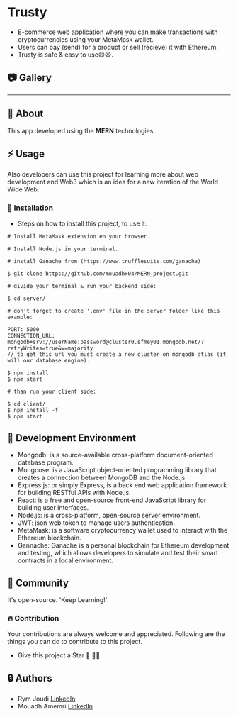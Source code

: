 # Trusty

- E-commerce web application where you can make transactions with cryptocurrencies using your MetaMask wallet.
- Users can pay (send) for a product or sell (recieve) it with Ethereum.
- Trusty is safe & easy to use:smile::smiley:.

##  :camera: Gallery


*****************************************************************************************************************************
##  :beginner: About
This app developed using the **MERN** technologies.

## :zap: Usage
Also developers can use this project for learning more about web development and Web3 which is an idea for a new iteration of the World Wide Web.

###  :electric_plug: Installation
- Steps on how to install this project, to use it.

```
# Install MetaMask extension en your browser.

# Install Node.js in your terminal.

# install Ganache from (https://www.trufflesuite.com/ganache)

$ git clone https://github.com/mouadhx04/MERN_project.git

# divide your terminal & run your backend side:

$ cd server/

# don't forget to create '.env' file in the server folder like this example:

PORT: 5000
CONNECTION_URL: mongodb+srv://userName:password@cluster0.sfmey01.mongodb.net/?retryWrites=true&w=majority
// to get this url you must create a new cluster on mongodb atlas (it will our database engine).

$ npm install
$ npm start

# than run your client side:

$ cd client/
$ npm install -f
$ npm start

```
##  :wrench: Development Environment

- Mongodb:  is a source-available cross-platform document-oriented database program.
- Mongoose:  is a JavaScript object-oriented programming library that creates a connection between MongoDB and the Node.js
- Express.js:  or simply Express, is a back end web application framework for building RESTful APIs with Node.js.
- React:  is a free and open-source front-end JavaScript library for building user interfaces.
- Node.js:  is a cross-platform, open-source server environment.
- JWT:  json web token to manage users authentication.
- MetaMask:  is a software cryptocurrency wallet used to interact with the Ethereum blockchain.
- Gannache:  Ganache is a personal blockchain for Ethereum development and testing, which allows developers to simulate and test their smart contracts in a local environment.

## :cherry_blossom: Community

It's open-source. 'Keep Learning!'

 ###  :fire: Contribution

 Your contributions are always welcome and appreciated. Following are the things you can do to contribute to this project.
 - Give this project a Star 🌟 🌟:smile:

##  :lock: Authors
- Rym Joudi   [LinkedIn](https://www.linkedin.com/in/rym-joudi-014023206/ "Heading link")
- Mouadh Amemri   [LinkedIn](https://www.linkedin.com/in/mouadh-amemri/ "Heading link")
